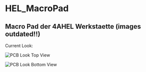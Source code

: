 # HEL_MacroPad

## Macro Pad der 4AHEL Werkstaette (images outdated!!)

Current Look:

![PCB Look Top View](https://cdn.discordapp.com/attachments/399969787431878661/1056907842424143942/image.png)

![PCB Look Bottom View](https://cdn.discordapp.com/attachments/642014677811068938/1056906632363253810/image.png)

